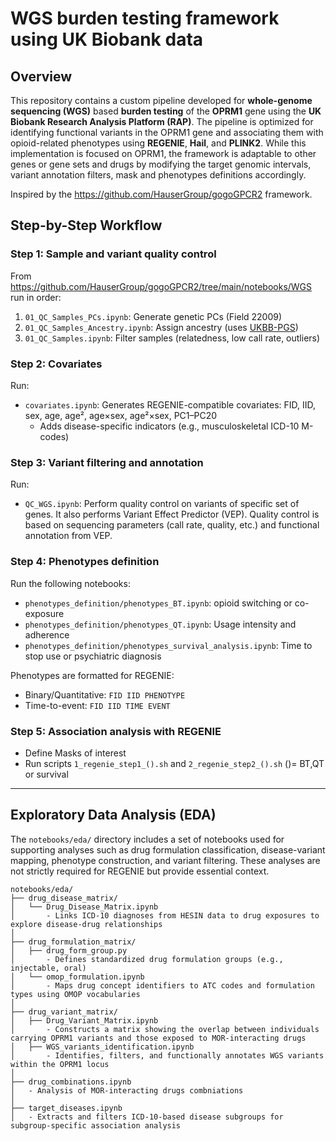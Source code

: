 # WGS burden testing framework using UK Biobank data

## Overview

This repository contains a custom pipeline developed for **whole-genome sequencing (WGS)** based **burden testing** of the **OPRM1** gene using the **UK Biobank Research Analysis Platform (RAP)**. The pipeline is optimized for identifying functional variants in the OPRM1 gene and associating them with opioid-related phenotypes using **REGENIE**, **Hail**, and **PLINK2**. While this implementation is focused on OPRM1, the framework is adaptable to other genes or gene sets and drugs by modifying the target genomic intervals, variant annotation filters, mask and phenotypes definitions accordingly.

Inspired by the https://github.com/HauserGroup/gogoGPCR2 framework.


## Step-by-Step Workflow

### Step 1: Sample and variant quality control

From https://github.com/HauserGroup/gogoGPCR2/tree/main/notebooks/WGS run in order:

1. `01_QC_Samples_PCs.ipynb`: Generate genetic PCs (Field 22009)
2. `01_QC_Samples_Ancestry.ipynb`: Assign ancestry (uses [UKBB-PGS](https://github.com/privefl/UKBB-PGS))
3. `01_QC_Samples.ipynb`: Filter samples (relatedness, low call rate, outliers)

### Step 2: Covariates

Run:

- `covariates.ipynb`: Generates REGENIE-compatible covariates: FID, IID, sex, age, age², age×sex, age²×sex, PC1–PC20  
  - Adds disease-specific indicators (e.g., musculoskeletal ICD-10 M-codes)

### Step 3: Variant filtering and annotation

Run:

- `QC_WGS.ipynb`:  Perform quality control on variants of specific set of genes. It also performs Variant Effect Predictor (VEP). Quality control is based on sequencing parameters (call rate, quality, etc.) and functional annotation from VEP. 


### Step 4: Phenotypes definition

Run the following notebooks:

- `phenotypes_definition/phenotypes_BT.ipynb`: opioid switching or co-exposure
- `phenotypes_definition/phenotypes_QT.ipynb`: Usage intensity and adherence
- `phenotypes_definition/phenotypes_survival_analysis.ipynb`: Time to stop use or psychiatric diagnosis

Phenotypes are formatted for REGENIE:
- Binary/Quantitative: `FID IID PHENOTYPE`
- Time-to-event: `FID IID TIME EVENT`

### Step 5: Association analysis with REGENIE

- Define Masks of interest
- Run scripts `1_regenie_step1_().sh` and `2_regenie_step2_().sh` 
()= BT,QT or survival



---

## Exploratory Data Analysis (EDA)

The `notebooks/eda/` directory includes a set of notebooks used for supporting analyses such as drug formulation classification, disease-variant mapping, phenotype construction, and variant filtering. These analyses are not strictly required for REGENIE but provide essential context.

```text
notebooks/eda/
├── drug_disease_matrix/
│   └── Drug_Disease_Matrix.ipynb
│       - Links ICD-10 diagnoses from HESIN data to drug exposures to explore disease-drug relationships
│
├── drug_formulation_matrix/
│   ├── drug_form_group.py
│       - Defines standardized drug formulation groups (e.g., injectable, oral)
│   └── omop_formulation.ipynb
│       - Maps drug concept identifiers to ATC codes and formulation types using OMOP vocabularies
│
├── drug_variant_matrix/
│   ├── Drug_Variant_Matrix.ipynb
│       - Constructs a matrix showing the overlap between individuals carrying OPRM1 variants and those exposed to MOR-interacting drugs
│   ├── WGS_variants_identification.ipynb
│       - Identifies, filters, and functionally annotates WGS variants within the OPRM1 locus
│
├── drug_combinations.ipynb
│   - Analysis of MOR-interacting drugs combniations
│
├── target_diseases.ipynb
│   - Extracts and filters ICD-10-based disease subgroups for subgroup-specific association analysis
